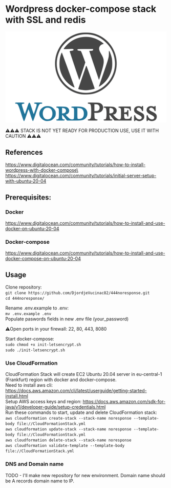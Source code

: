 # Wordpress docker-compose stack with SSL and redis
![WP](GitHub-Mark2.png)

⚠️⚠️⚠️ STACK IS NOT YET READY FOR PRODUCTION USE, USE IT WITH CAUTION ⚠️⚠️⚠️
## References
https://www.digitalocean.com/community/tutorials/how-to-install-wordpress-with-docker-compose\
https://www.digitalocean.com/community/tutorials/initial-server-setup-with-ubuntu-20-04
## Prerequisites:
### Docker
https://www.digitalocean.com/community/tutorials/how-to-install-and-use-docker-on-ubuntu-20-04
### Docker-compose
https://www.digitalocean.com/community/tutorials/how-to-install-and-use-docker-compose-on-ubuntu-20-04

## Usage

Clone repository: \
`git clone https://github.com/DjordjeVucinac82/444noresponse.git` \
`cd 444noresponse/`

Rename .env.example to .env: \
`mv .env.example .env` \
Populate paswords fields in new .env file (your_password)

⚠️Open ports in your firewall: 22, 80, 443, 8080

Start docker-compose: \
`sudo chmod +x init-letsencrypt.sh` \
`sudo ./init-letsencrypt.sh`

### Use CloudFormation
CloudFormation Stack will create EC2 Ubuntu 20.04 server in eu-central-1 (Frankfurt) region with docker and docker-compose. \
Need to install aws cli: https://docs.aws.amazon.com/cli/latest/userguide/getting-started-install.html \
Setup AWS access keys and region: https://docs.aws.amazon.com/sdk-for-java/v1/developer-guide/setup-credentials.html \
Run these commands to start, update and delete CloudFormation stack: \
`aws cloudformation create-stack --stack-name noresponse --template-body file://CloudFormationStack.yml` \
`aws cloudformation update-stack --stack-name noresponse --template-body file://CloudFormationStack.yml` \
`aws cloudformation delete-stack --stack-name noresponse` \
`aws cloudformation validate-template --template-body file://CloudFormationStack.yml`
### DNS and Domain name

TODO - I'll make new repository for new environment. Domain name should be A records domain name to IP.